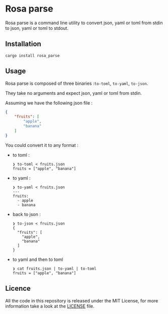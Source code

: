 # Rosa parse

Rosa parse is a command line utility to convert json, yaml or toml from stdin to json, yaml or toml
to stdout.

## Installation

```
cargo install rosa_parse
```

## Usage

Rosa parse is composed of three binaries :`to-toml`, `to-yaml`, `to-json`. 

They take no arguments and expect json, yaml or toml from stdin. 

Assuming we have the following json file : 
```json
{
    "fruits": [
        "apple",
        "banana"
    ]
}
```

You could convert it to any format : 
- to toml : 
    ```
    ❯ to-toml < fruits.json
    fruits = ["apple", "banana"]
    ```
  
- to yaml : 
    ```
    ❯ to-yaml < fruits.json
    ---
    fruits:
      - apple
      - banana
    ```
 - back to json : 
     ```
     ❯ to-json < fruits.json               
     {
       "fruits": [
         "apple",
         "banana"
       ]
     }
     ```
 - to yaml and then to toml
    ```
    ❯ cat fruits.json | to-yaml | to-toml 
    fruits = ["apple", "banana"]
    ```

## Licence

All the code in this repository is released under the MIT License, for more information take a look at the [LICENSE](LICENSE) file.